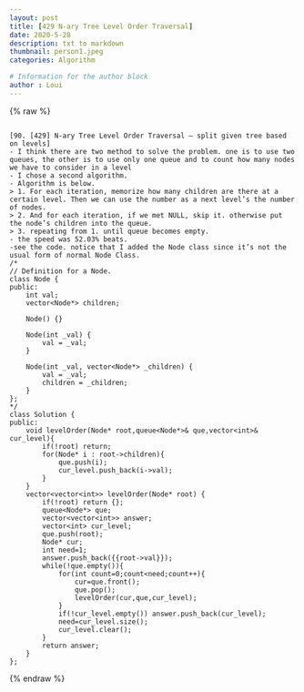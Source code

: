 ```yaml
---
layout: post
title: [429 N-ary Tree Level Order Traversal]
date: 2020-5-28
description: txt to markdown
thumbnail: person1.jpeg
categories: Algorithm

# Information for the author block
author : Loui
---
```


{% raw %}

	﻿
	[90. [429] N-ary Tree Level Order Traversal – split given tree based on levels]
	- I think there are two method to solve the problem. one is to use two queues, the other is to use only one queue and to count how many nodes we have to consider in a level 
	- I chose a second algorithm.
	- Algorithm is below.
	> 1. For each iteration, memorize how many children are there at a certain level. Then we can use the number as a next level’s the number of nodes.
	> 2. And for each iteration, if we met NULL, skip it. otherwise put the node’s children into the queue.
	> 3. repeating from 1. until queue becomes empty.
	- the speed was 52.03% beats.
	-see the code. notice that I added the Node class since it’s not the usual form of normal Node Class.
	/*
	// Definition for a Node.
	class Node {
	public:
	    int val;
	    vector<Node*> children;
	
	    Node() {}
	
	    Node(int _val) {
	        val = _val;
	    }
	
	    Node(int _val, vector<Node*> _children) {
	        val = _val;
	        children = _children;
	    }
	};
	*/
	class Solution {
	public:
	    void levelOrder(Node* root,queue<Node*>& que,vector<int>& cur_level){
	        if(!root) return;
	        for(Node* i : root->children){
	            que.push(i);
	            cur_level.push_back(i->val);
	        }
	    }
	    vector<vector<int>> levelOrder(Node* root) {
	        if(!root) return {};
	        queue<Node*> que;
	        vector<vector<int>> answer;
	        vector<int> cur_level;
	        que.push(root);
	        Node* cur;
	        int need=1;
	        answer.push_back({{root->val}});
	        while(!que.empty()){
	            for(int count=0;count<need;count++){
	                cur=que.front();
	                que.pop();
	                levelOrder(cur,que,cur_level);
	            }
	            if(!cur_level.empty()) answer.push_back(cur_level);
	            need=cur_level.size();
	            cur_level.clear();
	        }
	        return answer;
	    }
	};
	
	
{% endraw %}
